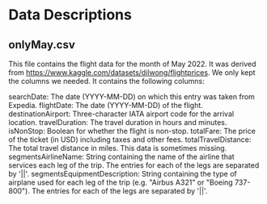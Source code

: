 # Data Descriptions

## onlyMay.csv

This file contains the flight data for the month of May 2022. It was derived from https://www.kaggle.com/datasets/dilwong/flightprices. We only kept the columns we needed. It contains the following columns:

searchDate: The date (YYYY-MM-DD) on which this entry was taken from Expedia.
flightDate: The date (YYYY-MM-DD) of the flight.
destinationAirport: Three-character IATA airport code for the arrival location.
travelDuration: The travel duration in hours and minutes.
isNonStop: Boolean for whether the flight is non-stop.
totalFare: The price of the ticket (in USD) including taxes and other fees.
totalTravelDistance: The total travel distance in miles. This data is sometimes missing.
segmentsAirlineName: String containing the name of the airline that services each leg of the trip. The entries for each of the legs are separated by '||'.
segmentsEquipmentDescription: String containing the type of airplane used for each leg of the trip (e.g. "Airbus A321" or "Boeing 737-800"). The entries for each of the legs are separated by '||'.